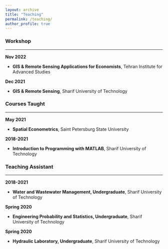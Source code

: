 ```yaml
---
layout: archive
title: "Teaching"
permalink: /teaching/
author_profile: true
---
```


### Workshop
------
**Nov 2022**  
- **GIS & Remote Sensing Applications for Economists**, Tehran Institute for Advanced Studies
  
**Dec 2021**  
- **GIS & Remote Sensing**, Sharif University of Technology

### Courses Taught
------
**May 2021**  
- **Spatial Econometrics**, Saint Petersburg State University

**2018-2021**  
- **Introduction to Programming with MATLAB**, Sharif University of Technology

### Teaching Assistant
------
**2018-2021**  
- **Water and Wastewater Management, Undergraduate**, Sharif University of Technology

**Spring 2020**  
- **Engineering Probability and Statistics, Undergraduate**, Sharif University of Technology
  
**Spring 2020**  
- **Hydraulic Laboratory, Undergraduate**, Sharif University of Technology
